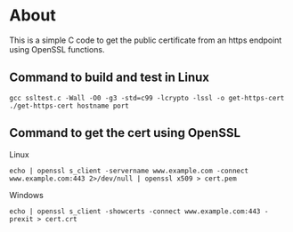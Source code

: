 # About
This is a simple C code to get the public certificate from an https endpoint using OpenSSL functions.
## Command to build and test in Linux
```
gcc ssltest.c -Wall -O0 -g3 -std=c99 -lcrypto -lssl -o get-https-cert
./get-https-cert hostname port
```

## Command to get the cert using OpenSSL
Linux
```
echo | openssl s_client -servername www.example.com -connect www.example.com:443 2>/dev/null | openssl x509 > cert.pem
```
Windows
```
echo | openssl s_client -showcerts -connect www.example.com:443 -prexit > cert.crt
```
